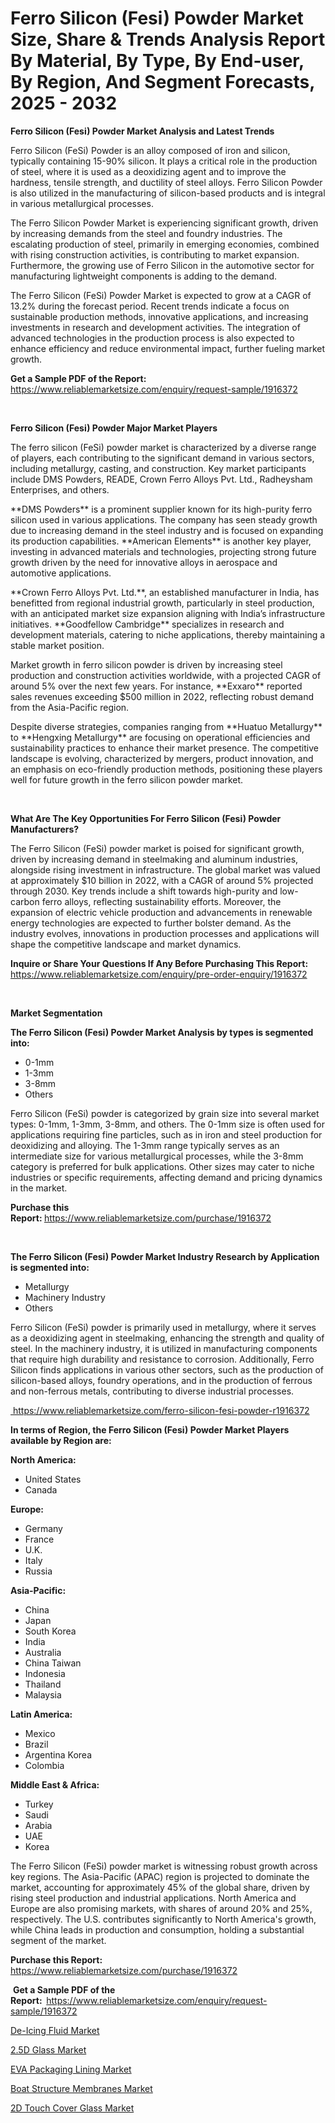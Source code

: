<p><h1>Ferro Silicon (Fesi) Powder Market Size, Share & Trends Analysis Report By Material, By Type, By End-user, By Region, And Segment Forecasts, 2025 - 2032</h1></p><p><strong>Ferro Silicon (Fesi) Powder Market Analysis and Latest Trends</strong></p>
<p><p>Ferro Silicon (FeSi) Powder is an alloy composed of iron and silicon, typically containing 15-90% silicon. It plays a critical role in the production of steel, where it is used as a deoxidizing agent and to improve the hardness, tensile strength, and ductility of steel alloys. Ferro Silicon Powder is also utilized in the manufacturing of silicon-based products and is integral in various metallurgical processes.</p><p>The Ferro Silicon Powder Market is experiencing significant growth, driven by increasing demands from the steel and foundry industries. The escalating production of steel, primarily in emerging economies, combined with rising construction activities, is contributing to market expansion. Furthermore, the growing use of Ferro Silicon in the automotive sector for manufacturing lightweight components is adding to the demand. </p><p>The Ferro Silicon (FeSi) Powder Market is expected to grow at a CAGR of 13.2% during the forecast period. Recent trends indicate a focus on sustainable production methods, innovative applications, and increasing investments in research and development activities. The integration of advanced technologies in the production process is also expected to enhance efficiency and reduce environmental impact, further fueling market growth.</p></p>
<p><strong>Get a Sample PDF of the Report:&nbsp;</strong> <a href="https://www.reliablemarketsize.com/enquiry/request-sample/1916372?utm_campaign=1143&utm_medium=2&utm_source=Github&utm_content=ia&utm_term=03042025&utm_id=ferro-silicon-fesi-powder">https://www.reliablemarketsize.com/enquiry/request-sample/1916372</a></p>
<p>&nbsp;</p>
<p><strong>Ferro Silicon (Fesi) Powder Major Market Players</strong></p>
<p><p>The ferro silicon (FeSi) powder market is characterized by a diverse range of players, each contributing to the significant demand in various sectors, including metallurgy, casting, and construction. Key market participants include DMS Powders, READE, Crown Ferro Alloys Pvt. Ltd., Radheysham Enterprises, and others.</p><p>**DMS Powders** is a prominent supplier known for its high-purity ferro silicon used in various applications. The company has seen steady growth due to increasing demand in the steel industry and is focused on expanding its production capabilities. **American Elements** is another key player, investing in advanced materials and technologies, projecting strong future growth driven by the need for innovative alloys in aerospace and automotive applications.</p><p>**Crown Ferro Alloys Pvt. Ltd.**, an established manufacturer in India, has benefitted from regional industrial growth, particularly in steel production, with an anticipated market size expansion aligning with India’s infrastructure initiatives. **Goodfellow Cambridge** specializes in research and development materials, catering to niche applications, thereby maintaining a stable market position.</p><p>Market growth in ferro silicon powder is driven by increasing steel production and construction activities worldwide, with a projected CAGR of around 5% over the next few years. For instance, **Exxaro** reported sales revenues exceeding $500 million in 2022, reflecting robust demand from the Asia-Pacific region.</p><p>Despite diverse strategies, companies ranging from **Huatuo Metallurgy** to **Hengxing Metallurgy** are focusing on operational efficiencies and sustainability practices to enhance their market presence. The competitive landscape is evolving, characterized by mergers, product innovation, and an emphasis on eco-friendly production methods, positioning these players well for future growth in the ferro silicon powder market.</p></p>
<p>&nbsp;</p>
<p><strong>What Are The Key Opportunities For Ferro Silicon (Fesi) Powder Manufacturers?</strong></p>
<p><p>The Ferro Silicon (FeSi) powder market is poised for significant growth, driven by increasing demand in steelmaking and aluminum industries, alongside rising investment in infrastructure. The global market was valued at approximately $10 billion in 2022, with a CAGR of around 5% projected through 2030. Key trends include a shift towards high-purity and low-carbon ferro alloys, reflecting sustainability efforts. Moreover, the expansion of electric vehicle production and advancements in renewable energy technologies are expected to further bolster demand. As the industry evolves, innovations in production processes and applications will shape the competitive landscape and market dynamics.</p></p>
<p><strong>Inquire or Share Your Questions If Any Before Purchasing This Report:</strong> <a href="https://www.reliablemarketsize.com/enquiry/pre-order-enquiry/1916372?utm_campaign=1143&utm_medium=2&utm_source=Github&utm_content=ia&utm_term=03042025&utm_id=ferro-silicon-fesi-powder">https://www.reliablemarketsize.com/enquiry/pre-order-enquiry/1916372</a></p>
<p>&nbsp;</p>
<p><strong>Market Segmentation</strong></p>
<p><strong>The Ferro Silicon (Fesi) Powder Market Analysis by types is segmented into:</strong></p>
<p><ul><li>0-1mm</li><li>1-3mm</li><li>3-8mm</li><li>Others</li></ul></p>
<p><p>Ferro Silicon (FeSi) powder is categorized by grain size into several market types: 0-1mm, 1-3mm, 3-8mm, and others. The 0-1mm size is often used for applications requiring fine particles, such as in iron and steel production for deoxidizing and alloying. The 1-3mm range typically serves as an intermediate size for various metallurgical processes, while the 3-8mm category is preferred for bulk applications. Other sizes may cater to niche industries or specific requirements, affecting demand and pricing dynamics in the market.</p></p>
<p><strong>Purchase this Report:&nbsp;</strong><a href="https://www.reliablemarketsize.com/purchase/1916372?utm_campaign=1143&utm_medium=2&utm_source=Github&utm_content=ia&utm_term=03042025&utm_id=ferro-silicon-fesi-powder">https://www.reliablemarketsize.com/purchase/1916372</a></p>
<p>&nbsp;</p>
<p><strong>The Ferro Silicon (Fesi) Powder Market Industry Research by Application is segmented into:</strong></p>
<p><ul><li>Metallurgy</li><li>Machinery Industry</li><li>Others</li></ul></p>
<p><p>Ferro Silicon (FeSi) powder is primarily used in metallurgy, where it serves as a deoxidizing agent in steelmaking, enhancing the strength and quality of steel. In the machinery industry, it is utilized in manufacturing components that require high durability and resistance to corrosion. Additionally, Ferro Silicon finds applications in various other sectors, such as the production of silicon-based alloys, foundry operations, and in the production of ferrous and non-ferrous metals, contributing to diverse industrial processes.</p></p>
<p><a href="https://www.reliablemarketsize.com/ferro-silicon-fesi-powder-r1916372?utm_campaign=1143&utm_medium=2&utm_source=Github&utm_content=ia&utm_term=03042025&utm_id=ferro-silicon-fesi-powder">&nbsp;https://www.reliablemarketsize.com/ferro-silicon-fesi-powder-r1916372</a></p>
<p><strong>In terms of Region, the Ferro Silicon (Fesi) Powder Market Players available by Region are:</strong></p>
<p>
    <p> <strong> North America: </strong>
        <ul>
            <li>United States</li>
            <li>Canada</li>
        </ul>
        </p> 
    <p> <strong> Europe: </strong>
        <ul>
            <li>Germany</li>
            <li>France</li>
            <li>U.K.</li>
            <li>Italy</li>
            <li>Russia</li>
        </ul>
        </p> 
    <p> <strong> Asia-Pacific: </strong>
        <ul>
            <li>China</li>
            <li>Japan</li>
            <li>South Korea</li>
            <li>India</li>
            <li>Australia</li>
            <li>China Taiwan</li>
            <li>Indonesia</li>
            <li>Thailand</li>
            <li>Malaysia</li>
        </ul>
        </p> 
    <p> <strong> Latin America: </strong>
        <ul>
            <li>Mexico</li>
            <li>Brazil</li>
            <li>Argentina Korea</li>
            <li>Colombia</li>
        </ul>
        </p> 
    <p> <strong> Middle East & Africa: </strong>
        <ul>
            <li>Turkey</li>
            <li>Saudi</li>
            <li>Arabia</li>
            <li>UAE</li>
            <li>Korea</li>
        </ul>
    </p>
    </p>
<p><p>The Ferro Silicon (FeSi) powder market is witnessing robust growth across key regions. The Asia-Pacific (APAC) region is projected to dominate the market, accounting for approximately 45% of the global share, driven by rising steel production and industrial applications. North America and Europe are also promising markets, with shares of around 20% and 25%, respectively. The U.S. contributes significantly to North America's growth, while China leads in production and consumption, holding a substantial segment of the market.</p></p>
<p><strong>Purchase this Report: </strong><a href="https://www.reliablemarketsize.com/purchase/1916372?utm_campaign=1143&utm_medium=2&utm_source=Github&utm_content=ia&utm_term=03042025&utm_id=ferro-silicon-fesi-powder">https://www.reliablemarketsize.com/purchase/1916372</a></p>
<p>&nbsp;<strong>Get a Sample PDF of the Report:&nbsp;&nbsp;</strong><a href="https://www.reliablemarketsize.com/enquiry/request-sample/1916372?utm_campaign=1143&utm_medium=2&utm_source=Github&utm_content=ia&utm_term=03042025&utm_id=ferro-silicon-fesi-powder">https://www.reliablemarketsize.com/enquiry/request-sample/1916372</a></p>
<p><strong></strong></p>
<p><p><a href="https://github.com/ridchycarlas/Market-Research-Report-List-1/blob/main/de-icing-fluid-market.md?utm_campaign=1143&utm_medium=2&utm_source=Github&utm_content=ia&utm_term=03042025&utm_id=ferro-silicon-fesi-powder">De-Icing Fluid Market</a></p><p><a href="https://github.com/bramsklizas/Market-Research-Report-List-1/blob/main/25d-glass-market.md?utm_campaign=1143&utm_medium=2&utm_source=Github&utm_content=ia&utm_term=03042025&utm_id=ferro-silicon-fesi-powder">2.5D Glass Market</a></p><p><a href="https://github.com/fabinbuddygc/Market-Research-Report-List-1/blob/main/eva-packaging-lining-market.md?utm_campaign=1143&utm_medium=2&utm_source=Github&utm_content=ia&utm_term=03042025&utm_id=ferro-silicon-fesi-powder">EVA Packaging Lining Market</a></p><p><a href="https://github.com/stohllaackdw/Market-Research-Report-List-1/blob/main/boat-structure-membranes-market.md?utm_campaign=1143&utm_medium=2&utm_source=Github&utm_content=ia&utm_term=03042025&utm_id=ferro-silicon-fesi-powder">Boat Structure Membranes Market</a></p><p><a href="https://github.com/motanafraxer/Market-Research-Report-List-1/blob/main/2d-touch-cover-glass-market.md?utm_campaign=1143&utm_medium=2&utm_source=Github&utm_content=ia&utm_term=03042025&utm_id=ferro-silicon-fesi-powder">2D Touch Cover Glass Market</a></p></p>